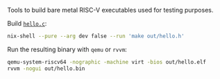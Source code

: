 Tools to build bare metal RISC-V executables used for testing purposes.

Build [`hello.c`](./hello.c):
```bash
nix-shell --pure --arg dev false --run 'make out/hello.h'
```

Run the resulting binary with `qemu` or `rvvm`:
```bash
qemu-system-riscv64 -nographic -machine virt -bios out/hello.elf
rvvm -nogui out/hello.bin
```
